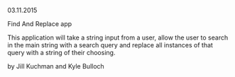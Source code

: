 03.11.2015

Find And Replace app

This application will take a string input from a user, allow the user to search
in the main string with a search query and replace all instances of that query
with a string of their choosing.

by Jill Kuchman and Kyle Bulloch

